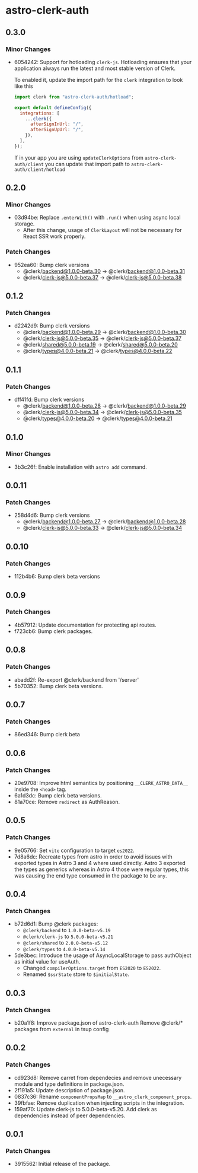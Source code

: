 # astro-clerk-auth

## 0.3.0

### Minor Changes

- 6054242: Support for hotloading `clerk-js`. Hotloading ensures that your application always run the latest and most stable version of Clerk.

  To enabled it, update the import path for the `clerk` integration to look like this

  ```js
  import clerk from "astro-clerk-auth/hotload";

  export default defineConfig({
    integrations: [
      ...clerk({
        afterSignInUrl: "/",
        afterSignUpUrl: "/",
      }),
    ],
  });
  ```

  If in your app you are using `updateClerkOptions` from `astro-clerk-auth/client` you can update that import path to `astro-clerk-auth/client/hotload`

## 0.2.0

### Minor Changes

- 03d94be: Replace `.enterWith()` with `.run()` when using async local storage.
  - After this change, usage of `ClerkLayout` will not be necessary for React SSR work properly.

### Patch Changes

- 952ea60: Bump clerk versions
  - @clerk/backend@1.0.0-beta.30 -> @clerk/backend@1.0.0-beta.31
  - @clerk/clerk-js@5.0.0-beta.37 -> @clerk/clerk-js@5.0.0-beta.38

## 0.1.2

### Patch Changes

- d2242d9: Bump clerk versions
  - @clerk/backend@1.0.0-beta.29 -> @clerk/backend@1.0.0-beta.30
  - @clerk/clerk-js@5.0.0-beta.35 -> @clerk/clerk-js@5.0.0-beta.37
  - @clerk/shared@5.0.0-beta.19 -> @clerk/shared@5.0.0-beta.20
  - @clerk/types@4.0.0-beta.21 -> @clerk/types@4.0.0-beta.22

## 0.1.1

### Patch Changes

- dff41fd: Bump clerk versions
  - @clerk/backend@1.0.0-beta.28 -> @clerk/backend@1.0.0-beta.29
  - @clerk/clerk-js@5.0.0-beta.34 -> @clerk/clerk-js@5.0.0-beta.35
  - @clerk/types@4.0.0-beta.20 -> @clerk/types@4.0.0-beta.21

## 0.1.0

### Minor Changes

- 3b3c26f: Enable installation with `astro add` command.

## 0.0.11

### Patch Changes

- 258d4d6: Bump clerk versions
  - @clerk/backend@1.0.0-beta.27 -> @clerk/backend@1.0.0-beta.28
  - @clerk/clerk-js@5.0.0-beta.33 -> @clerk/clerk-js@5.0.0-beta.34

## 0.0.10

### Patch Changes

- 112b4b6: Bump clerk beta versions

## 0.0.9

### Patch Changes

- 4b57912: Update documentation for protecting api routes.
- f723cb6: Bump clerk packages.

## 0.0.8

### Patch Changes

- abadd2f: Re-export @clerk/backend from '/server'
- 5b70352: Bump clerk beta versions.

## 0.0.7

### Patch Changes

- 86ed346: Bump clerk beta

## 0.0.6

### Patch Changes

- 20e9708: Improve html semantics by positioning `__CLERK_ASTRO_DATA__` inside the `<head>` tag.
- 6a1d3dc: Bump clerk beta versions.
- 81a70ce: Remove `redirect` as AuthReason.

## 0.0.5

### Patch Changes

- 9e05766: Set `vite` configuration to target `es2022`.
- 7d8a6dc: Recreate types from astro in order to avoid issues with exported types in Astro 3 and 4 where used directly.
  Astro 3 exported the types as generics whereas in Astro 4 those were regular types, this was causing the end type consumed in the package to be `any`.

## 0.0.4

### Patch Changes

- b72d6d1: Bump @clerk packages:
  - `@clerk/backend` to `1.0.0-beta-v5.19`
  - `@clerk/clerk-js` to `5.0.0-beta-v5.21`
  - `@clerk/shared` to `2.0.0-beta-v5.12`
  - `@clerk/types` to `4.0.0-beta-v5.14`
- 5de3bec: Introduce the usage of AsyncLocalStorage to pass authObject as initial value for useAuth.
  - Changed `compilerOptions.target` from `ES2020` to `ES2022`.
  - Renamed `$ssrState` store to `$initialState`.

## 0.0.3

### Patch Changes

- b20a1f8: Improve package.json of astro-clerk-auth
  Remove @clerk/\* packages from `external` in tsup config

## 0.0.2

### Patch Changes

- cd923d8: Remove carret from dependecies and remove unecessary module and type definitions in package.json.
- 2f191a5: Update description of package.json.
- 0837c36: Rename `componentPropsMap` to `__astro_clerk_component_props`.
- 39fbfae: Remove duplication when injecting scripts in the integration.
- 159af70: Update clerk-js to 5.0.0-beta-v5.20. Add clerk as dependencies instead of peer dependencies.

## 0.0.1

### Patch Changes

- 3915562: Initial release of the package.
